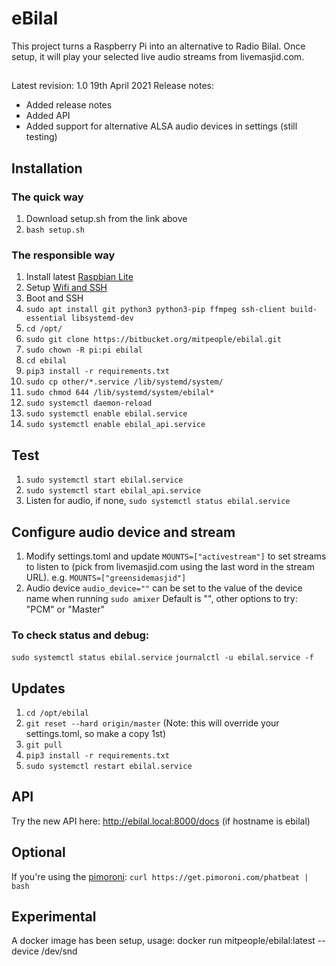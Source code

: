 # eBilal

This project turns a Raspberry Pi into an alternative to Radio Bilal. Once setup, it will play your selected live audio streams from livemasjid.com.

##
Latest revision: 1.0 19th April 2021
Release notes: 
* Added release notes
* Added API
* Added support for alternative ALSA audio devices in settings (still testing)

## Installation
### The quick way 
1. Download setup.sh from the link above
2. `bash setup.sh`

### The responsible way
1. Install latest [Raspbian Lite](https://downloads.raspberrypi.org/raspbian_lite_latest)
2. Setup [Wifi and SSH](https://www.raspberrypi.org/documentation/configuration/wireless/headless.md)
3. Boot and SSH
4. `sudo apt install git python3 python3-pip ffmpeg ssh-client build-essential libsystemd-dev`
5. `cd /opt/`
6. `sudo git clone https://bitbucket.org/mitpeople/ebilal.git`
7. `sudo chown -R pi:pi ebilal`
8. `cd ebilal`
9. `pip3 install -r requirements.txt`
10. `sudo cp other/*.service /lib/systemd/system/`
11. `sudo chmod 644 /lib/systemd/system/ebilal*`
12. `sudo systemctl daemon-reload`
13. `sudo systemctl enable ebilal.service`
14. `sudo systemctl enable ebilal_api.service`

## Test
1. `sudo systemctl start ebilal.service`
2. `sudo systemctl start ebilal_api.service`
3. Listen for audio, if none, `sudo systemctl status ebilal.service`

## Configure audio device and stream
1. Modify settings.toml and update `MOUNTS=["activestream"]` to set streams to listen to (pick from livemasjid.com using the last word in the stream URL). e.g. `MOUNTS=["greensidemasjid"]`
2. Audio device `audio_device=""` can be set to the value of the device name when running `sudo amixer` Default is "", other options to try: "PCM" or "Master"

### To check status and debug:
`sudo systemctl status ebilal.service`
`journalctl -u ebilal.service -f`

## Updates
1. `cd /opt/ebilal`
2. `git reset --hard origin/master`    (Note: this will override your settings.toml, so make a copy 1st)
3. `git pull`
4. `pip3 install -r requirements.txt`
5. `sudo systemctl restart ebilal.service`

## API
Try the new API here:
http://ebilal.local:8000/docs  (if hostname is ebilal)


## Optional

If you're using the [pimoroni](https://shop.pimoroni.com/products/pirate-radio-pi-zero-w-project-kit):
`curl https://get.pimoroni.com/phatbeat | bash`

## Experimental
A docker image has been setup, usage:
docker run mitpeople/ebilal:latest <mountname> --device /dev/snd 
